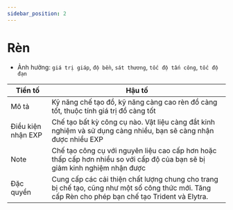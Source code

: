 ```yaml
---
sidebar_position: 2
---
```


# Rèn
- Ảnh hưởng: `giá trị giáp`, `độ bền`, `sát thương`, `tốc độ tấn công`, `tốc độ đạn`

| Tiền tố   | Hậu tố    |
| ------- | -------- |
| Mô tả | Kỹ năng chế tạo đồ, kỹ năng càng cao rèn đồ càng tốt, thuộc tính giá trị đồ càng tốt |
| Điều kiện nhận EXP | Chế tạo bất kỳ công cụ nào. Vật liệu càng đắt kinh nghiệm và sử dụng càng nhiều, bạn sẽ càng nhận được nhiều EXP       |
| Note | Chế tạo công cụ với nguyên liệu cao cấp hơn hoặc thấp cấp hơn nhiều so với cấp độ của bạn sẽ bị giảm kinh nghiệm nhận được |
| Đặc quyền | Cung cấp các cải thiện chất lượng chung cho trang bị chế tạo, cũng như một số công thức mới. Tăng cấp Rèn cho phép bạn chế tạo Trident và Elytra. |